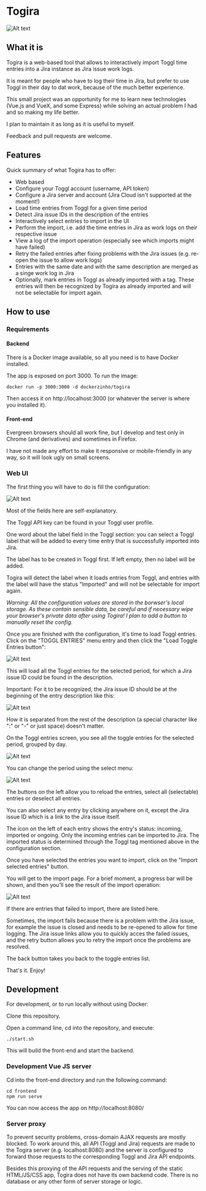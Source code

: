 # Togira

![Alt text](readme/screenshot_toggl_entries.png "Screenshot of the Toggl entries screen")

## What it is

Togira is a web-based tool that allows to interactively import Toggl time entries into a Jira instance as Jira issue work logs.

It is meant for people who have to log their time in Jira, but prefer to use Toggl in their day to dat work, because of the much better experience.

This small project was an opportunity for me to learn new technologies (Vue.js and VueX, and some Express) while solving an actual problem I had and so making my life better.

I plan to maintain it as long as it is useful to myself.

Feedback and pull requests are welcome. 

## Features

Quick summary of what Togira has to offer:

- Web based
- Configure your Toggl account (username, API token)
- Configure a Jira server and account (Jira Cloud isn't supported at the moment!)
- Load time entries from Toggl for a given time period
- Detect Jira issue IDs in the description of the entries
- Interactively select entries to import in the UI
- Perform the import, i.e. add the time entries in Jira as work logs on their respective issue
- View a log of the import operation (especially see which imports might have failed)
- Retry the failed entries after fixing problems with the Jira issues (e.g. re-open the issue to allow work logs)
- Entries with the same date and with the same description are merged as a singe work log in Jira
- Optionally, mark entries in Toggl as already imported with a tag. These entries will then be recognized by Togira as already imported and will not be selectable for import again.

## How to use
### Requirements

#### Backend

There is a Docker image available, so all you need is to have Docker installed.

The app is exposed on port 3000. To run the image:

```
docker run -p 3000:3000 -d dockerzinho/togira
```

Then access it on http://localhost:3000 (or whatever the server is where you installed it).

#### Front-end

Evergreen browsers should all work fine, but I develop and test only in Chrome (and derivatives) and sometimes in Firefox.

I have not made any effort to make it responsive or mobile-friendly in any way, so it will look ugly on small screens.

### Web UI

The first thing you will have to do is fill the configuration:

![Alt text](readme/screenshot_config.png "Screenshot of the config screen")

Most of the fields here are self-explanatory.

The Toggl API key can be found in your Toggl user profile.

One word about the label field in the Toggl section: you can select a Toggl label that will be added to every time entry that is successfully imported into Jira.

The label has to be created in Toggl first. If left empty, then no label will be added.

Togira will detect the label when it loads entries from Toggl, and entries with the label will have the status "Imported" and will not be selectable for import again.

_Warning: All the configuration values are stored in the borwser's local storage. As these contain sensible data, be careful and if necessary wipe your browser's private data after using Togira! I plan to add a button to manually reset the config._

Once you are finished with the configuration, it's time to load Toggl entries. Click on the "TOGGL ENTRIES" menu entry and then click the "Load Toggle Entries button":
 
![Alt text](readme/screenshot_load_entries.png "Screenshot of the Toggl entries load button")

This will load all the Toggl entries for the selected period, for which a Jira issue ID could be found in the description.

Important: For it to be recognized, the Jira issue ID should be at the beginning of the entry description like this:

![Alt text](readme/screenshot_toggl_description.png "Screenshot of description in Toggl")

How it is separated from the rest of the description (a special character like ":" or "-" or just space) doesn't matter.

On the Toggl entries screen, you see all the toggle entries for the selected period, grouped by day.
 
 ![Alt text](readme/screenshot_toggl_entries.png "Screenshot of the Toggl entries screen")
 
You can change the period using the select menu:

![Alt text](readme/screenshot_period_select.png "Screenshot of the period select")

The buttons on the left allow you to reload the entries, select all (selectable) entries or deselect all entries.

You can also select any entry by clicking anywhere on it, except the Jira issue ID which is a link to the Jira issue itself.

The icon on the left of each entry shows the entry's status: incoming, imported or ongoing. Only the incoming entries can be imported to Jira. The imported status is determined through the Toggl tag mentioned above in the configuration section.

Once you have selected the entries you want to import, click on the "Import selected entries" button.

You will get to the import page. For a brief moment, a progress bar will be shown, and then you'll see the result of the import operation:

![Alt text](readme/screenshot_result.png "Screenshot of the import result screen")

If there are entries that failed to import, there are listed here. 

Sometimes, the import fails because there is a problem with the Jira issue, for example the issue is closed and needs to be re-opened to allow for time logging. The Jira issue links allow you to quickly acces the failed issues, and the retry button allows you to retry the import once the problems are resolved.

The back button takes you back to the toggle entries list.

That's it. Enjoy! 

## Development

For development, or to run locally without using Docker:

Clone this repository.

Open a command line, cd into the repository, and execute:

```
./start.sh
```

This will build the front-end and start the backend.

### Development Vue JS server

Cd into the front-end directory and run the following command:
```
cd frontend
npm run serve
```

You can now access the app on http://localhost:8080/

### Server proxy

To prevent security problems, cross-domain AJAX requests are mostly blocked. To work around this, all API (Toggl and Jira) requests are made to the Togira server (e.g. localhost:8080) and the server is configured to forward those requests to the corresponding Toggl and Jira API endpoints.

Besides this proxying of the API requests and the serving of the static HTML/JS/CSS app, Togira does not have its own backend code. There is no database or any other form of server storage or logic.